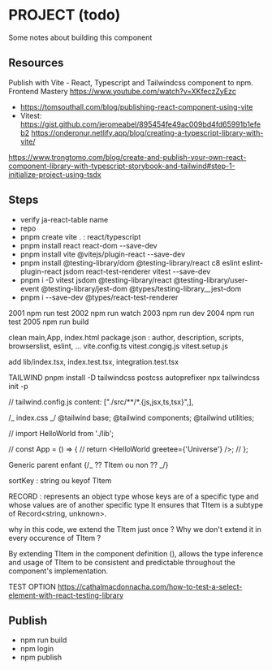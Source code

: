 # PROJECT (todo)

Some notes about building this component

## Resources

Publish with Vite - React, Typescript and Tailwindcss component to npm. Frontend Mastery
https://www.youtube.com/watch?v=XKfeczZyEzc

- https://tomsouthall.com/blog/publishing-react-component-using-vite
- Vitest: https://gist.github.com/jeromeabel/895454fe49ac009bd4fd65991b1efeb2
  https://onderonur.netlify.app/blog/creating-a-typescript-library-with-vite/

https://www.trongtomo.com/blog/create-and-publish-your-own-react-component-library-with-typescript-storybook-and-tailwind#step-1-initialize-project-using-tsdx

## Steps

- verify ja-react-table name
- repo
- pnpm create vite . : react/typescript
- pnpm install react react-dom --save-dev
- pnpm install vite @vitejs/plugin-react --save-dev
- pnpm install @testing-library/dom @testing-library/react c8 eslint eslint-plugin-react jsdom react-test-renderer vitest --save-dev
- pnpm i -D vitest jsdom @testing-library/react @testing-library/user-event @testing-library/jest-dom @types/testing-library\_\_jest-dom
- pnpm i --save-dev @types/react-test-renderer

2001 npm run test
2002 npm run watch
2003 npm run dev
2004 npm run test
2005 npm run build

clean main,App, index.html
package.json : author, description, scripts, browserslist, eslint, ...
vite.config.ts
vitest.congig.js
vitest.setup.js

add lib/index.tsx, index.test.tsx, integration.test.tsx

TAILWIND
pnpm install -D tailwindcss postcss autoprefixer
npx tailwindcss init -p

// tailwind.config.js
content: ["./src/**/*.{js,jsx,ts,tsx}",],

/_ index.css _/
@tailwind base;
@tailwind components;
@tailwind utilities;

// import HelloWorld from './lib';

// const App = () => {
// return <HelloWorld greetee={'Universe'} />;
// };

Generic parent enfant {/_ ?? TItem ou non ?? _/}
<TableHead headers={headers} onSort={handleSort} />

sortKey : string ou keyof TItem

RECORD : represents an object type whose keys are of a specific type and whose values are of another specific type
It ensures that TItem is a subtype of Record<string, unknown>.

why in this code, we extend the TItem just once ? Why we don't extend it in every occurence of TItem ?

By extending TItem in the component definition (<TItem extends ItemRecord>),
allows the type inference and usage of TItem to be consistent and predictable throughout the component's implementation.

TEST OPTION
https://cathalmacdonnacha.com/how-to-test-a-select-element-with-react-testing-library

## Publish

- npm run build
- npm login
- npm publish
